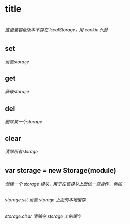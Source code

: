 # title
#
######  这里兼容低版本不存在 localStorage，用 cookie 代替
#
##  set
###### 设置storage
##  get
###### 获取storage
##  del
###### 删除某一个storage
##  clear
###### 清除所有storage
#
##  var storage = new Storage(module)
######  创建一个 storage 模块，用于在该模块上面做一些操作，例如：
######  storage.set     设置 storage 上面的本地缓存
######  storage.clear       清除在 storage 上的缓存
